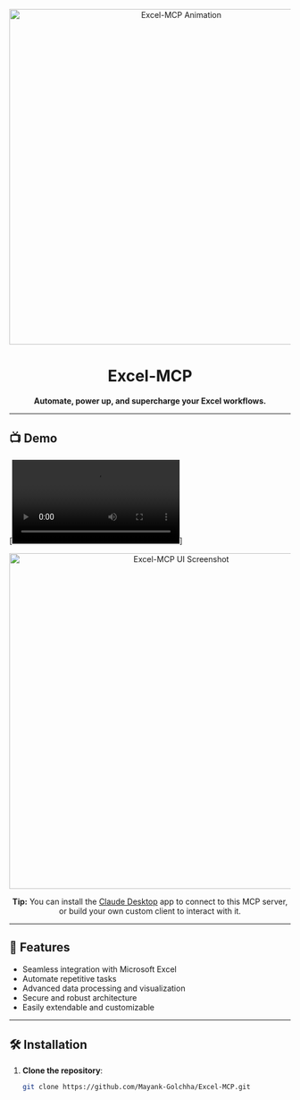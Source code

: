 <p align="center">
  <img src="assets/title-animation.gif" alt="Excel-MCP Animation" width="600"/>
</p>
<h1 align="center">Excel-MCP</h1>

<p align="center">
  <b>Automate, power up, and supercharge your Excel workflows.</b>
</p>

---

## 📺 Demo

[![Watch Demo](Assets/Sample_Video.mp4)]


<p align="center">
  <img src="Assets/SalesData_screenshot.png" alt="Excel-MCP UI Screenshot" width="600"/>
</p>

<p align="center">
  <b>Tip:</b> You can install the <a href="https://www.anthropic.com/claude">Claude Desktop</a> app to connect to this MCP server, or build your own custom client to interact with it.
</p>

---

## 🚀 Features

- Seamless integration with Microsoft Excel
- Automate repetitive tasks
- Advanced data processing and visualization
- Secure and robust architecture
- Easily extendable and customizable

---

## 🛠️ Installation

1. **Clone the repository**:
   ```sh
   git clone https://github.com/Mayank-Golchha/Excel-MCP.git

